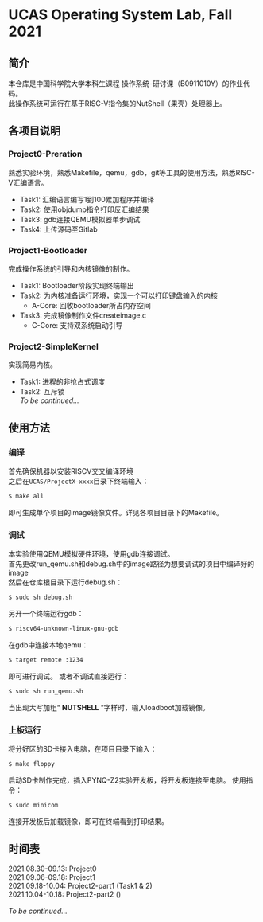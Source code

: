 # UCAS Operating System Lab, Fall 2021
## 简介
本仓库是中国科学院大学本科生课程 操作系统-研讨课（B0911010Y）的作业代码。\
此操作系统可运行在基于RISC-V指令集的NutShell（果壳）处理器上。
## 各项目说明
### Project0-Preration
熟悉实验环境，熟悉Makefile，qemu，gdb，git等工具的使用方法，熟悉RISC-V汇编语言。


 + Task1: 汇编语言编写1到100累加程序并编译
 + Task2: 使用objdump指令打印反汇编结果
 + Task3: gdb连接QEMU模拟器单步调试
 + Task4: 上传源码至Gitlab
### Project1-Bootloader
完成操作系统的引导和内核镜像的制作。

 + Task1: Bootloader阶段实现终端输出
 + Task2: 为内核准备运行环境，实现一个可以打印键盘输入的内核
	 - A-Core: 回收bootloader所占内存空间
 + Task3: 完成镜像制作文件createimage.c
 	 - C-Core: 支持双系统启动引导
### Project2-SimpleKernel
实现简易内核。

 + Task1: 进程的非抢占式调度
 + Task2: 互斥锁
 <br>_To be continued..._
## 使用方法
### 编译
首先确保机器以安装RISCV交叉编译环境\
之后在`UCAS/ProjectX-xxxx`目录下终端输入：
```sh
$ make all
```
即可生成单个项目的image镜像文件。详见各项目目录下的Makefile。
### 调试
本实验使用QEMU模拟硬件环境，使用gdb连接调试。\
首先更改run_qemu.sh和debug.sh中的image路径为想要调试的项目中编译好的image\
然后在仓库根目录下运行debug.sh：
```sh
$ sudo sh debug.sh
```
另开一个终端运行gdb：
```sh
$ riscv64-unknown-linux-gnu-gdb
```
在gdb中连接本地qemu：
```sh
$ target remote :1234
```
即可进行调试。
或者不调试直接运行：
```sh
$ sudo sh run_qemu.sh
```
当出现大写加粗“ **NUTSHELL** ”字样时，输入loadboot加载镜像。
### 上板运行
将分好区的SD卡接入电脑，在项目目录下输入：
```sh
$ make floppy
```
启动SD卡制作完成，插入PYNQ-Z2实验开发板，将开发板连接至电脑。
使用指令：
```sh
$ sudo minicom
```
连接开发板后加载镜像，即可在终端看到打印结果。
## 时间表
2021.08.30-09.13: Project0\
2021.09.06-09.18: Project1\
2021.09.18-10.04: Project2-part1 (Task1 & 2)\
2021.10.04-10.18: Project2-part2 ()\
 <br>_To be continued..._


